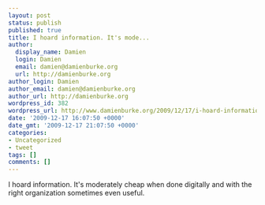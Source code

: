 ```yaml
---
layout: post
status: publish
published: true
title: I hoard information. It's mode...
author:
  display_name: Damien
  login: Damien
  email: damien@damienburke.org
  url: http://damienburke.org
author_login: Damien
author_email: damien@damienburke.org
author_url: http://damienburke.org
wordpress_id: 382
wordpress_url: http://www.damienburke.org/2009/12/17/i-hoard-information-its-mode/
date: '2009-12-17 16:07:50 +0000'
date_gmt: '2009-12-17 21:07:50 +0000'
categories:
- Uncategorized
- tweet
tags: []
comments: []
---
```

<p>I hoard information. It's moderately cheap when done digitally and with the right organization sometimes even useful.</p>
